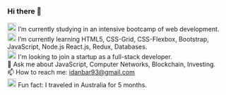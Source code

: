 ### Hi there 👋

<img alt="Laptop" width="20px" src="https://github.githubassets.com/images/icons/emoji/unicode/1f4bb.png"> I’m currently studying in an intensive bootcamp of web development.
<br>
<img alt="Earth" width="20px" src="https://github.githubassets.com/images/icons/emoji/unicode/1f30f.png"> I’m currently learning HTML5, CSS-Grid, CSS-Flexbox,  Bootstrap, JavaScript, Node.js React.js, Redux, Databases.
<br>
<img alt="Global" width="20px" src="https://github.githubassets.com/images/icons/emoji/unicode/1f310.png"> I'm looking to join a startup as a full-stack developer.
<br>
💬 Ask me about JavaScript, Computer Networks, Blockchain, Investing.
<br>
📫 How to reach me: idanbar93@gmail.com
<br>
<img alt="Australia" width="20px" src="https://github.githubassets.com/images/icons/emoji/unicode/1f1e6-1f1fa.png"> Fun fact: I traveled in Australia for 5 months.

